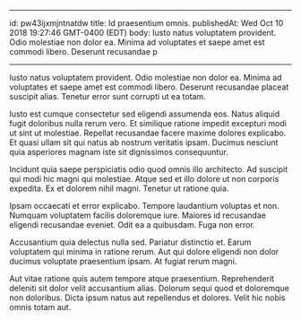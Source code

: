 
---
id: pw43ijxmjntnatdw
title: Id praesentium omnis.
publishedAt: Wed Oct 10 2018 19:27:46 GMT-0400 (EDT)
body: Iusto natus voluptatem provident. Odio molestiae non dolor ea. Minima ad voluptates et saepe amet est commodi libero. Deserunt recusandae p


---



Iusto natus voluptatem provident. Odio molestiae non dolor ea. Minima ad voluptates et saepe amet est commodi libero. Deserunt recusandae placeat suscipit alias. Tenetur error sunt corrupti ut ea totam.
 Iusto est cumque consectetur sed eligendi assumenda eos. Natus aliquid fugit doloribus nulla rerum vero. Et similique ratione impedit excepturi modi ut sint ut molestiae. Repellat recusandae facere maxime dolores explicabo. Et quasi ullam sit qui natus ab nostrum veritatis ipsam. Ducimus nesciunt quia asperiores magnam iste sit dignissimos consequuntur.
 Incidunt quia saepe perspiciatis odio quod omnis illo architecto. Ad suscipit qui modi hic magni qui molestiae. Atque sed et illo dolore ut non corporis expedita. Ex et dolorem nihil magni. Tenetur ut ratione quia.


Ipsam occaecati et error explicabo. Tempore laudantium voluptas et non. Numquam voluptatem facilis doloremque iure. Maiores id recusandae eligendi recusandae eveniet. Odit ea a quibusdam. Fuga non error.
 Accusantium quia delectus nulla sed. Pariatur distinctio et. Earum voluptatem qui minima in ratione rerum. Aut qui dolore eligendi non dolor ducimus voluptate praesentium ipsam. At fugiat rerum magni.
 Aut vitae ratione quis autem tempore atque praesentium. Reprehenderit deleniti sit dolor velit accusantium alias. Dolorum sequi quod et doloremque non doloribus. Dicta ipsum natus aut repellendus et dolores. Velit hic nobis omnis totam aut.

